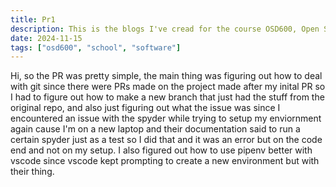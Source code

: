 ```yaml
---
title: Pr1
description: This is the blogs I've cread for the course OSD600, Open Source Development 600.
date: 2024-11-15
tags: ["osd600", "school", "software"]
---
```


Hi, so the PR was pretty simple, the main thing was figuring out how to deal with git since there were PRs made on the project made after my inital PR so I had to figure out how to make a new branch that just had the stuff from the original repo, and also just figuring out what the issue was since I encountered an issue with the spyder while trying to setup my enviornment again cause I'm on a new laptop and their documentation said to run a certain spyder just as a test so I did that and it was an error but on the code end and not on my setup. I also figured out how to use pipenv better with vscode since vscode kept prompting to create a new environment but with their thing.
